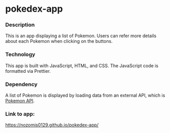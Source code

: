 # pokedex-app

### Description
This is an app displaying a list of Pokemon. 
Users can refer more details about each Pokemon when clicking on the buttons.

### Technology
This app is built with JavaScript, HTML, and CSS.
The JavaScript code is formatted via Prettier.

### Dependency
A list of Pokemon is displayed by loading data from an external API, which is [Pokemon API](https://pokeapi.co/).

### Link to app:
https://nozomis0129.github.io/pokedex-app/
